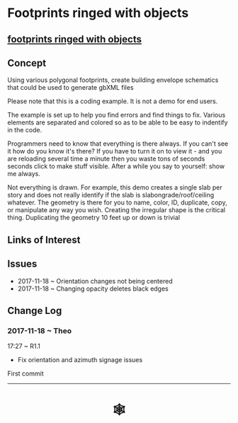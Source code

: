 

# Footprints ringed with objects

## [footprints ringed with objects]( http://www.ladybug.tools/spider/cookbook/footprints-ringed-with-objects/footprints-ringed-with-objects.html )


## Concept

Using various polygonal footprints, create building envelope schematics that could be used to generate gbXML files

Please note that this is a coding example. It is not a demo for end users.

The example is set up to help you find errors and find things to fix. Various elements are separated and colored so as to be able to be easy to indentify in the code.

Programmers need to know that everything is there always. If you can't see it how do you know it's there? If you have to turn it on to view it - and you are reloading several time a minute then you waste tons of seconds seconds click to make stuff visible. After a while you say to yourself: show me always.

Not everything is drawn. For example, this demo creates a single slab per story and does not really identify if the slab is slabongrade/roof/ceiling whatever. The geometry is there for you to name, color, ID, duplicate, copy, or manipulate any way you wish. Creating the irregular shape is the critical thing. Duplicating the geometry 10 feet up  or down is trivial 



## Links of Interest



## Issues

* 2017-11-18 ~ Orientation changes not being centered
* 2017-11-18 ~ Changing opacity deletes black edges
 
## Change Log

### 2017-11-18 ~ Theo

17:27 ~ R1.1

* Fix orientation and azimuth signage issues


First commit

***


# <center title="hello!" ><a href=javascript:window.scrollTo(0,0); style=text-decoration:none; > &#x1f578; </a></center>